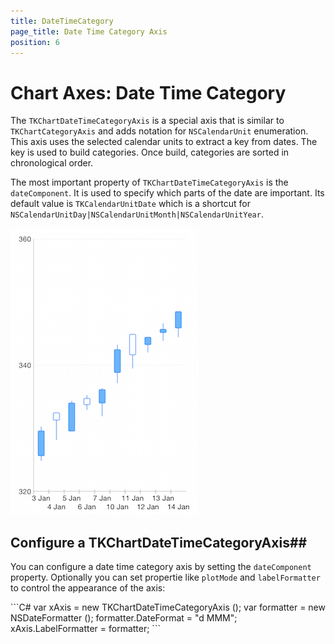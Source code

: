 ```yaml
---
title: DateTimeCategory
page_title: Date Time Category Axis
position: 6
---
```

# Chart Axes: Date Time Category

The <code>TKChartDateTimeCategoryAxis</code> is a special axis that is similar to <code>TKChartCategoryAxis</code> and adds notation for <code>NSCalendarUnit</code> enumeration. This axis uses the selected calendar units to extract a key from dates. The key is used to build categories. Once build, categories are sorted in chronological order.

The most important property of <code>TKChartDateTimeCategoryAxis</code> is the <code>dateComponent</code>. It is used to specify which parts of the date are important. Its default value is <code>TKCalendarUnitDate</code> which is a shortcut for <code>NSCalendarUnitDay|NSCalendarUnitMonth|NSCalendarUnitYear</code>.

 <img src="../../images/chart-axes-datetime-category001.png"/>

## Configure a TKChartDateTimeCategoryAxis##

You can configure a date time category axis by setting the <code>dateComponent</code> property. Optionally you can set propertie like <code>plotMode</code> and <code>labelFormatter</code> to control the appearance of the axis:

<snippet id='chart-axis-datetime-cat'/>
<snippet id='chart-axis-datetime-cat-swift'/>
```C#
var xAxis = new TKChartDateTimeCategoryAxis ();
var formatter = new NSDateFormatter ();
formatter.DateFormat = "d MMM";
xAxis.LabelFormatter = formatter;
```


